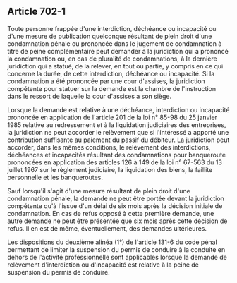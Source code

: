 Article 702-1
----
Toute personne frappée d'une interdiction, déchéance ou incapacité ou d'une
mesure de publication quelconque résultant de plein droit d'une condamnation
pénale ou prononcée dans le jugement de condamnation à titre de peine
complémentaire peut demander à la juridiction qui a prononcé la condamnation ou,
en cas de pluralité de condamnations, à la dernière juridiction qui a statué, de
la relever, en tout ou partie, y compris en ce qui concerne la durée, de cette
interdiction, déchéance ou incapacité. Si la condamnation a été prononcée par
une cour d'assises, la juridiction compétente pour statuer sur la demande est la
chambre de l'instruction dans le ressort de laquelle la cour d'assises a son
siège.

Lorsque la demande est relative à une déchéance, interdiction ou incapacité
prononcée en application de l'article 201 de la loi n° 85-98 du 25 janvier 1985
relative au redressement et à la liquidation judiciaires des entreprises, la
juridiction ne peut accorder le relèvement que si l'intéressé a apporté une
contribution suffisante au paiement du passif du débiteur. La juridiction peut
accorder, dans les mêmes conditions, le relèvement des interdictions, déchéances
et incapacités résultant des condamnations pour banqueroute prononcées en
application des articles 126 à 149 de la loi n° 67-563 du 13 juillet 1967 sur le
règlement judiciaire, la liquidation des biens, la faillite personnelle et les
banqueroutes.

Sauf lorsqu'il s'agit d'une mesure résultant de plein droit d'une condamnation
pénale, la demande ne peut être portée devant la juridiction compétente qu'à
l'issue d'un délai de six mois après la décision initiale de condamnation. En
cas de refus opposé à cette première demande, une autre demande ne peut être
présentée que six mois après cette décision de refus. Il en est de même,
éventuellement, des demandes ultérieures.

Les dispositions du deuxième alinéa (1°) de l'article 131-6 du code pénal
permettant de limiter la suspension du permis de conduire à la conduite en
dehors de l'activité professionnelle sont applicables lorsque la demande de
relèvement d'interdiction ou d'incapacité est relative à la peine de suspension
du permis de conduire.
